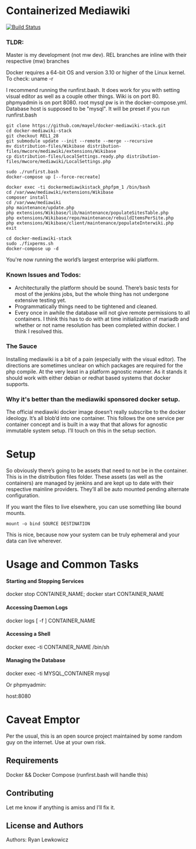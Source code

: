 Containerized Mediawiki
=======================
[![Build Status](http://jenkins.binaryoasis.com/buildStatus/icon?job=mediawiki-docker-stack)](http://jenkins.binaryoasis.com/job/mediawiki-docker-stack/)


### TLDR:
Master is my development (not mw dev). REL branches are inline with their respective (mw) branches

Docker requires a 64-bit OS and version 3.10 or higher of the Linux kernel. To check: uname -r

I recommend running the runfirst.bash. It does work for you with setting visual editor as well as a couple other things. Wiki is on port 80. phpmyadmin is on port 8080. root mysql pw is in the docker-compose.yml. Database host is supposed to be "mysql". It will be preset if you run runfirst.bash


```
git clone https://github.com/mayel/docker-mediawiki-stack.git
cd docker-mediawiki-stack
git checkout REL1_28
git submodule update --init --remote --merge --recursive
mv distribution-files/Wikibase distribution-files/mwcore/mediawiki/extensions/Wikibase
cp distribution-files/LocalSettings.ready.php distribution-files/mwcore/mediawiki/LocalSettings.php

sudo ./runfirst.bash
docker-compose up [--force-recreate]

docker exec -ti dockermediawikistack_phpfpm_1 /bin/bash
cd /var/www/mediawiki/extensions/Wikibase
composer install
cd /var/www/mediawiki
php maintenance/update.php
php extensions/Wikibase/lib/maintenance/populateSitesTable.php
php extensions/Wikibase/repo/maintenance/rebuildItemsPerSite.php
php extensions/Wikibase/client/maintenance/populateInterwiki.php
exit

cd docker-mediawiki-stack
sudo ./fixperms.sh
docker-compose up -d
```

You're now running the world’s largest enterprise wiki platform.


### Known Issues and Todos:
* Architecturally the platform should be sound. There’s basic tests for most of the jenkins jobs, but the whole thing has not undergone extensive testing yet.   
* Programmatically things need to be tightened and cleaned.
* Every once in awhile the database will not give remote permissions to all containers. I think this has to do with at time initialization of mariadb and whether or not name resolution has been completed within docker. I think I resolved this.


### The Sauce
Installing mediawiki is a bit of a pain (especially with the visual editor). The directions are sometimes unclear on which packages are required for the php compile. At the very least in a platform agnostic manner. As it stands it should work with either debian or redhat based systems that docker supports.


### Why it's better than the mediawiki sponsored docker setup.
The official mediawiki docker image doesn’t really subscribe to the docker ideology. It’s all blob’d into one container. This follows the one service per container concept and is built in a way that that allows for agnostic immutable system setup. I’ll touch on this in the setup section.


Setup
=======================
So obviously there’s going to be assets that need to not be in the container. This is in the distribution files folder. These assets (as well as the containers) are managed by jenkins and are kept up to date with their respective mainline providers. They’ll all be auto mounted pending alternate configuration.


If you want the files to live elsewhere, you can use something like bound mounts.


```
mount -o bind SOURCE DESTINATION
```


This is nice, because now your system can be truly ephemeral and your data can live wherever.


Usage and Common Tasks
=======================
#### Starting and Stopping Services


docker stop CONTAINER_NAME; docker start CONTAINER_NAME


#### Accessing Daemon Logs


docker logs [ -f ] CONTAINER_NAME


#### Accessing a Shell


docker exec -ti CONTAINER_NAME /bin/sh


#### Managing the Database


docker exec -ti MYSQL_CONTAINER mysql

Or phpmyadmin:

host:8080


Caveat Emptor
=======================
Per the usual, this is an open source project maintained by some random guy on the internet. Use at your own risk.  


Requirements
------------
Docker && Docker Compose (runfirst.bash will handle this)


Contributing
------------
Let me know if anything is amiss and I’ll fix it.


License and Authors
-------------------
Authors: Ryan Lewkowicz
